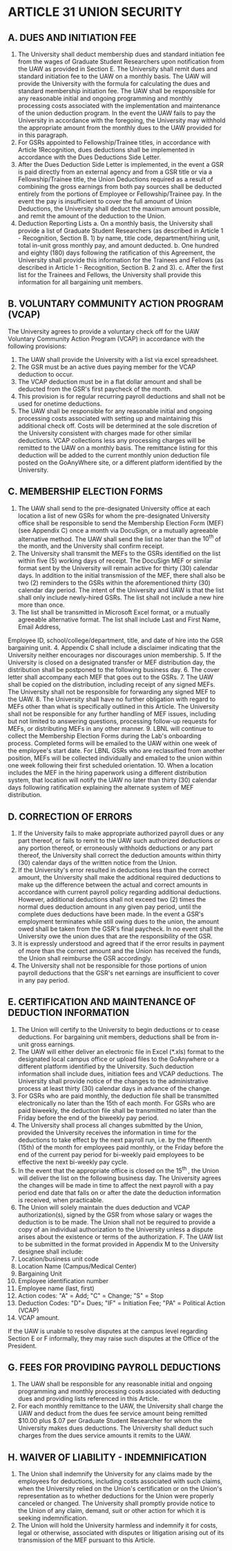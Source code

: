 # ARTICLE 31 UNION SECURITY 

## A. DUES AND INITIATION FEE

1. The University shall deduct membership dues and standard initiation fee from the wages of Graduate Student Researchers upon notification from the UAW as provided in Section E. The University shall remit dues and standard initiation fee to the UAW on a monthly basis. The UAW will provide the University with the formula for calculating the dues and standard membership initiation fee. The UAW shall be responsible for any reasonable initial and ongoing programming and monthly processing costs associated with the implementation and maintenance of the union deduction program. In the event the UAW fails to pay the University in accordance with the foregoing, the University may withhold the appropriate amount from the monthly dues to the UAW provided for in this paragraph.
2. For GSRs appointed to Fellowship/Trainee titles, in accordance with Article 1Recognition, dues deductions shall be implemented in accordance with the Dues Deductions Side Letter.
3. After the Dues Deduction Side Letter is implemented, in the event a GSR is paid directly from an external agency and from a GSR title or via a Fellowship/Trainee title, the Union Deductions required as a result of combining the gross earnings from both pay sources shall be deducted entirely from the portions of Employee or Fellowship/Trainee pay. In the event the pay is insufficient to cover the full amount of Union Deductions, the University shall deduct the maximum amount possible, and remit the amount of the deduction to the Union.
4. Deduction Reporting Lists
a. On a monthly basis, the University shall provide a list of Graduate Student Researchers (as described in Article 1 - Recognition, Section B. 1) by name, title code, department/hiring unit, total in-unit gross monthly pay, and amount deducted.
b. One hundred and eighty (180) days following the ratification of this Agreement, the University shall provide this information for the Trainees and Fellows (as described in Article 1 - Recognition, Section B. 2 and 3).
c. After the first list for the Trainees and Fellows, the University shall provide this information for all bargaining unit members.

## B. VOLUNTARY COMMUNITY ACTION PROGRAM (VCAP)

The University agrees to provide a voluntary check off for the UAW Voluntary Community Action Program (VCAP) in accordance with the following provisions:

1. The UAW shall provide the University with a list via excel spreadsheet.
2. The GSR must be an active dues paying member for the VCAP deduction to occur.
3. The VCAP deduction must be in a flat dollar amount and shall be deducted from the GSR's first paycheck of the month.
4. This provision is for regular recurring payroll deductions and shall not be used for onetime deductions.
5. The UAW shall be responsible for any reasonable initial and ongoing processing costs associated with setting up and maintaining this additional check off. Costs will be determined at the sole discretion of the University consistent with charges made for other similar deductions. VCAP collections less any processing charges will be remitted to the UAW on a monthly basis. The remittance listing for this deduction will be added to the current monthly union deduction file posted on the GoAnyWhere site, or a different platform identified by the University.

## C. MEMBERSHIP ELECTION FORMS

1. The UAW shall send to the pre-designated University office at each location a list of new GSRs for whom the pre-designated University office shall be responsible to send the Membership Election Form (MEF) (see Appendix C) once a month via DocuSign, or a mutually agreeable alternative method. The UAW shall send the list no later than the $10^{\text {th }}$ of the month, and the University shall confirm receipt.
2. The University shall transmit the MEFs to the GSRs identified on the list within five (5) working days of receipt. The DocuSign MEF or similar format sent by the University will remain active for thirty (30) calendar days. In addition to the initial transmission of the MEF, there shall also be two (2) reminders to the GSRs within the aforementioned thirty (30) calendar day period. The intent of the University and UAW is that the list shall only include newly-hired GSRs. The list shall not include a new hire more than once.
3. The list shall be transmitted in Microsoft Excel format, or a mutually agreeable alternative format. The list shall include Last and First Name, Email Address,

Employee ID, school/college/department, title, and date of hire into the GSR bargaining unit.
4. Appendix C shall include a disclaimer indicating that the University neither encourages nor discourages union membership.
5. If the University is closed on a designated transfer or MEF distribution day, the distribution shall be postponed to the following business day.
6. The cover letter shall accompany each MEF that goes out to the GSRs.
7. The UAW shall be copied on the distribution, including receipt of any signed MEFs. The University shall not be responsible for forwarding any signed MEF to the UAW.
8. The University shall have no further obligation with regard to MEFs other than what is specifically outlined in this Article. The University shall not be responsible for any further handling of MEF issues, including but not limited to answering questions, processing follow-up requests for MEFs, or distributing MEFs in any other manner.
9. LBNL will continue to collect the Membership Election Forms during the Lab's onboarding process. Completed forms will be emailed to the UAW within one week of the employee's start date. For LBNL GSRs who are reclassified from another position, MEFs will be collected individually and emailed to the union within one week following their first scheduled orientation.
10. When a location includes the MEF in the hiring paperwork using a different distribution system, that location will notify the UAW no later than thirty (30) calendar days following ratification explaining the alternate system of MEF distribution.

## D. CORRECTION OF ERRORS

1. If the University fails to make appropriate authorized payroll dues or any part thereof, or fails to remit to the UAW such authorized deductions or any portion thereof, or erroneously withholds deductions or any part thereof, the University shall correct the deduction amounts within thirty (30) calendar days of the written notice from the Union.
2. If the University's error resulted in deductions less than the correct amount, the University shall make the additional required deductions to make up the difference
between the actual and correct amounts in accordance with current payroll policy regarding additional deductions. However, additional deductions shall not exceed two (2) times the normal dues deduction amount in any given pay period, until the complete dues deductions have been made. In the event a GSR's employment terminates while still owing dues to the union, the amount owed shall be taken from the GSR's final paycheck. In no event shall the University owe the union dues that are the responsibility of the GSR.
3. It is expressly understood and agreed that if the error results in payment of more than the correct amount and the Union has received the funds, the Union shall reimburse the GSR accordingly.
4. The University shall not be responsible for those portions of union payroll deductions that the GSR's net earnings are insufficient to cover in any pay period.

## E. CERTIFICATION AND MAINTENANCE OF DEDUCTION INFORMATION

1. The Union will certify to the University to begin deductions or to cease deductions. For bargaining unit members, deductions shall be from in-unit gross earnings.
2. The UAW will either deliver an electronic file in Excel (*.xls) format to the designated local campus office or upload files to the GoAnywhere or a different platform identified by the University. Such deduction information shall include dues, initiation fees and VCAP deductions. The University shall provide notice of the changes to the administrative process at least thirty (30) calendar days in advance of the change.
3. For GSRs who are paid monthly, the deduction file shall be transmitted electronically no later than the 15th of each month. For GSRs who are paid biweekly, the deduction file shall be transmitted no later than the Friday before the end of the biweekly pay period.
4. The University shall process all changes submitted by the Union, provided the University receives the information in time for the deductions to take effect by the next payroll run, i.e. by the fifteenth (15th) of the month for employees paid monthly, or the Friday before the end of the current pay period for bi-weekly paid employees to be effective the next bi-weekly pay cycle.
5. In the event that the appropriate office is closed on the $15^{\text {th }}$, the Union will deliver the list on the following business day. The University agrees the changes will be made in time to affect the next payroll with a pay period end date that falls on or after the date the deduction information is received, when practicable.
6. The Union will solely maintain the dues deduction and VCAP authorization(s),
signed by the GSR from whose salary or wages the deduction is to be made.
The Union shall not be required to provide a copy of an individual authorization to the University unless a dispute arises about the existence or terms of the authorization.
F. The UAW list to be submitted in the format provided in Appendix M to the University designee shall include:
7. Location/business unit code
8. Location Name (Campus/Medical Center)
9. Bargaining Unit
10. Employee identification number
11. Employee name (last, first)
12. Action codes: "A" = Add; "C" = Change; "S" = Stop
13. Deduction Codes: "D"= Dues; "IF" = Initiation Fee; "PA" = Political Action (VCAP)
14. VCAP amount.

If the UAW is unable to resolve disputes at the campus level regarding Section E or F informally, they may raise such disputes at the Office of the President.

## G. FEES FOR PROVIDING PAYROLL DEDUCTIONS

1. The UAW shall be responsible for any reasonable initial and ongoing programming and monthly processing costs associated with deducting dues and providing lists referenced in this Article.
2. For each monthly remittance to the UAW, the University shall charge the UAW and deduct from the dues fee service amount being remitted $\$ 10.00$ plus $\$ .07$ per Graduate Student Researcher for whom the University makes dues deductions. The University shall deduct such charges from the dues service amounts it remits to the UAW.

## H. WAIVER OF LIABILITY - INDEMNIFICATION

1. The Union shall indemnify the University for any claims made by the employees for deductions, including costs associated with such claims, when the University relied on the Union's certification or on the Union's representation as to whether deductions for the Union were properly canceled or changed. The University shall promptly provide notice to the Union of any claim, demand, suit or other action for which it is seeking indemnification.
2. The Union will hold the University harmless and indemnify it for costs, legal or otherwise, associated with disputes or litigation arising out of its transmission of the MEF pursuant to this Article.
